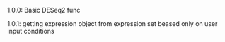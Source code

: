 1.0.0: Basic DESeq2 func

1.0.1: getting expression object from expression set beased only on user input conditions